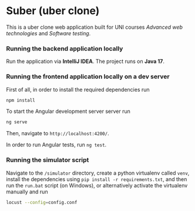 # Suber (uber clone)
This is a uber clone web application built for UNI courses *Advanced web technologies* and *Software testing*.

### Running the backend application locally
Run the application via **IntelliJ IDEA**. The project runs on **Java 17**.

### Running the frontend application locally on a dev server
First of all, in order to install the required dependencies run
```sh
npm install
```
To start the Angular development server server run
```sh
ng serve
```
Then, navigate to `http://localhost:4200/`.

In order to run Angular tests, run `ng test`.

### Running the simulator script
Navigate to the `/simulator` directory, create a python virtualenv called `venv`, install the dependencies using `pip install -r requirements.txt`, and then run the `run.bat` script (on Windows), or alternatively activate the virtualenv manually and run
```sh
locust --config=config.conf
```